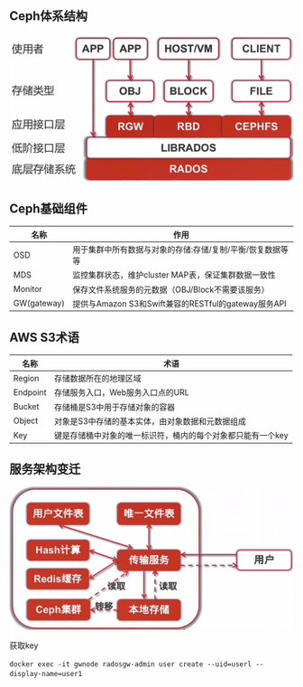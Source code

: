 ## Ceph体系结构

![image-20200822094734361](image-20200822094734361.png)

## Ceph基础组件

| 名称        | 作用                                                       |
| ----------- | ---------------------------------------------------------- |
| OSD         | 用于集群中所有数据与对象的存储:存储/复制/平衡/恢复数据等等 |
| MDS         | 监控集群状态，维护cluster MAP表，保证集群数据一致性        |
| Monitor     | 保存文件系统服务的元数据（OBJ/Block不需要该服务）          |
| GW(gateway) | 提供与Amazon S3和Swift兼容的RESTful的gateway服务API        |



## AWS S3术语

| 名称     | 术语                                                        |
| -------- | ----------------------------------------------------------- |
| Region   | 存储数据所在的地理区域                                      |
| Endpoint | 存储服务入口，Web服务入口点的URL                            |
| Bucket   | 存储桶是S3中用于存储对象的容器                              |
| Object   | 对象是S3中存储的基本实体，由对象数据和元数据组成            |
| Key      | 键是存储桶中对象的唯一标识符，桶内的每个对象都只能有一个key |

## 服务架构变迁

![image-20200822095941257](image-20200822095941257.png)

获取key

`docker exec -it gwnode radosgw-admin user create --uid=userl --display-name=user1`